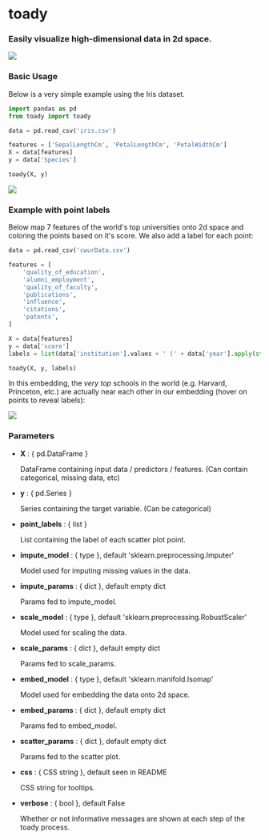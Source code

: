 # toady

### Easily visualize high-dimensional data in 2d space.

<img src="https://image.ibb.co/jp1PMa/common_toad_2382962_640.jpg"/>

### Basic Usage

Below is a very simple example using the Iris dataset.

```python 
import pandas as pd
from toady import toady

data = pd.read_csv('iris.csv')

features = ['SepalLengthCm', 'PetalLengthCm', 'PetalWidthCm']
X = data[features]
y = data['Species']

toady(X, y)
```

<img src="https://image.ibb.co/gCwYga/sample0.png">

### Example with point labels

Below map 7 features of the world's top universities onto 2d space and coloring the points based on it's score. We also add a label for each point:

```python
data = pd.read_csv('cwurData.csv')

features = [
    'quality_of_education',
    'alumni_employment',
    'quality_of_faculty',
    'publications',
    'influence',
    'citations',
    'patents',
]

X = data[features]
y = data['score']
labels = list(data['institution'].values + ' (' + data['year'].apply(str).values + ')')

toady(X, y, labels)
```

In this embedding, the *very top* schools in the world (e.g. Harvard, Princeton, etc.) are actually near each other in our embedding (hover on points to reveal labels):

<img src="https://image.ibb.co/eWjrZv/sample1.png">

### Parameters

- **X** : { pd.DataFrame }
    
    DataFrame containing input data / predictors / features.
    (Can contain categorical, missing data, etc)

- **y** : { pd.Series }
    
    Series containing the target variable.
    (Can be categorical)
    
- **point_labels** : { list }
    
    List containing the label of each scatter plot point.

- **impute_model** : { type }, default 'sklearn.preprocessing.Imputer'
    
    Model used for imputing missing values in the data. 

- **impute_params** : { dict }, default empty dict

    Params fed to impute_model.

- **scale_model** : { type }, default 'sklearn.preprocessing.RobustScaler'

    Model used for scaling the data.

- **scale_params** : { dict }, default empty dict

    Params fed to scale_params.

- **embed_model** : { type }, default 'sklearn.manifold.Isomap'

    Model used for embedding the data onto 2d space.

- **embed_params** : { dict }, default empty dict
    
    Params fed to embed_model.

- **scatter_params** : { dict }, default empty dict

    Params fed to the scatter plot.

- **css** : { CSS string }, default seen in README

    CSS string for tooltips.

- **verbose** : { bool }, default False

    Whether or not informative messages are shown at each step of the toady process.
